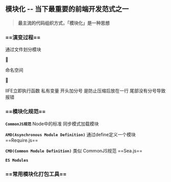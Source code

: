 ## 模块化 -- 当下最重要的前端开发范式之一

> #### 最主流的代码组织方式，「模块化」是一种思想



### ==演变过程==

通过文件划分模块

🔽

命名空间

🔽

IIFE立即执行函数 私有变量 开头加分号 是防止压缩后放在一行 尾部没有分号导致报错

 

### ==模块化规范==

**`CommonJS规范`**  Node中的标准 同步模式加载模块

**`AMD(Asynchronous Module Definition)`** 通过define定义一个模块  ==Require.js==

**`CMD(Common Module Definition)`** 类似 CommonJS规范  ==Sea.js==

**`ES Modules`** 



### ==常用模块化打包工具==







